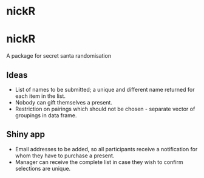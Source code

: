 nickR
================

# nickR

A package for secret santa randomisation

## Ideas

  - List of names to be submitted; a unique and different name returned
    for each item in the list.
  - Nobody can gift themselves a present.
  - Restriction on pairings which should not be chosen - separate vector
    of groupings in data frame.

## Shiny app

  - Email addresses to be added, so all participants receive a
    notification for whom they have to purchase a present.
  - Manager can receive the complete list in case they wish to confirm
    selections are unique.
